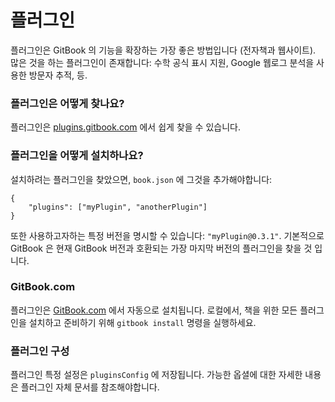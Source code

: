 # 플러그인

플러그인은 GitBook 의 기능을 확장하는 가장 좋은 방법입니다 (전자책과 웹사이트).
많은 것을 하는 플러그인이 존재합니다: 수학 공식 표시 지원, Google 웹로그 분석을
사용한 방문자 추적, 등.

### 플러그인은 어떻게 찾나요?

플러그인은 [plugins.gitbook.com](https://plugins.gitbook.com) 에서 쉽게 찾을 수
있습니다.

### 플러그인을 어떻게 설치하나요?

설치하려는 플러그인을 찾았으면, `book.json` 에 그것을 추가해야합니다:

```
{
    "plugins": ["myPlugin", "anotherPlugin"]
}
```

또한 사용하고자하는 특정 버전을 명시할 수 있습니다: `"myPlugin@0.3.1"`.
기본적으로 GitBook 은 현재 GitBook 버전과 호환되는 가장 마지막 버전의 플러그인을
찾을 것 입니다.

### GitBook.com

플러그인은 [GitBook.com](https://www.gitbook.com) 에서 자동으로 설치됩니다.
로컬에서, 책을 위한 모든 플러그인을 설치하고 준비하기 위해 `gitbook install`
명령을 실행하세요.

### 플러그인 구성

플러그인 특정 설정은 `pluginsConfig` 에 저장됩니다. 가능한 옵셜에 대한 자세한
내용은 플러그인 자체 문서를 참조해야합니다.

